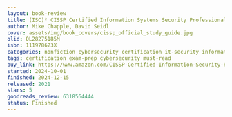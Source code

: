 ```yaml
---
layout: book-review
title: (ISC)² CISSP Certified Information Systems Security Professional Official Study Guide
author: Mike Chapple, David Seidl
cover: assets/img/book_covers/cissp_official_study_guide.jpg
olid: OL28275185M
isbn: 111978623X
categories: nonfiction cybersecurity certification it-security information-security
tags: certification exam-prep cybersecurity must-read
buy_link: https://www.amazon.com/CISSP-Certified-Information-Security-Professional/dp/111978623X
started: 2024-10-01
finished: 2024-12-15
released: 2021
stars: 5
goodreads_review: 6318564444
status: Finished
---
```

